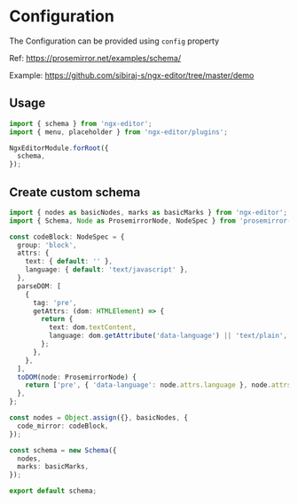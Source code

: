 # Configuration

The Configuration can be provided using `config` property

Ref: https://prosemirror.net/examples/schema/

Example: https://github.com/sibiraj-s/ngx-editor/tree/master/demo

## Usage

```ts
import { schema } from 'ngx-editor';
import { menu, placeholder } from 'ngx-editor/plugins';

NgxEditorModule.forRoot({
  schema,
});
```

## Create custom schema

```ts
import { nodes as basicNodes, marks as basicMarks } from 'ngx-editor';
import { Schema, Node as ProsemirrorNode, NodeSpec } from 'prosemirror-model';

const codeBlock: NodeSpec = {
  group: 'block',
  attrs: {
    text: { default: '' },
    language: { default: 'text/javascript' },
  },
  parseDOM: [
    {
      tag: 'pre',
      getAttrs: (dom: HTMLElement) => {
        return {
          text: dom.textContent,
          language: dom.getAttribute('data-language') || 'text/plain',
        };
      },
    },
  ],
  toDOM(node: ProsemirrorNode) {
    return ['pre', { 'data-language': node.attrs.language }, node.attrs.text];
  },
};

const nodes = Object.assign({}, basicNodes, {
  code_mirror: codeBlock,
});

const schema = new Schema({
  nodes,
  marks: basicMarks,
});

export default schema;
```
